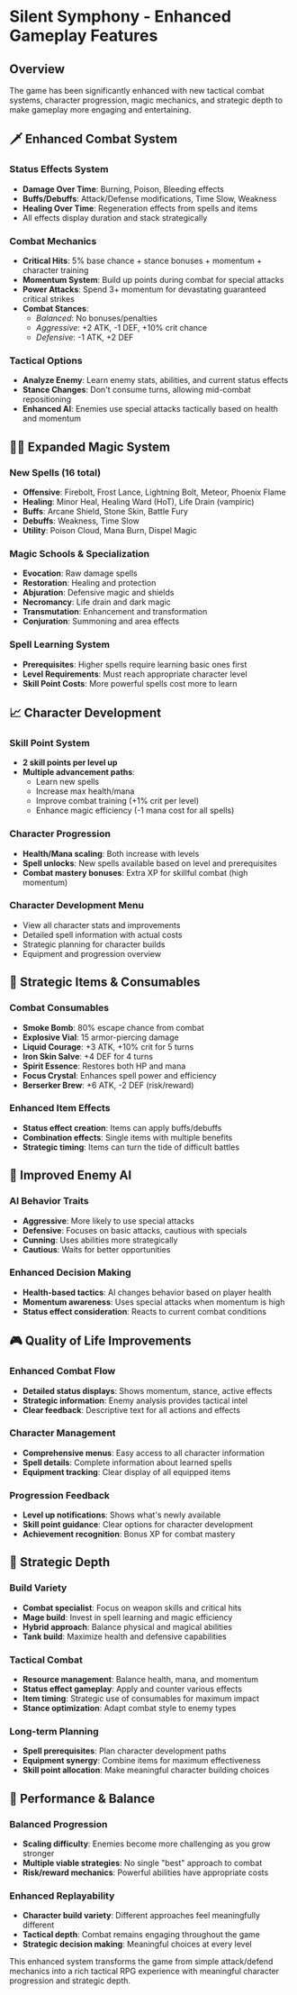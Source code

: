 # Silent Symphony - Enhanced Gameplay Features

## Overview
The game has been significantly enhanced with new tactical combat systems, character progression, magic mechanics, and strategic depth to make gameplay more engaging and entertaining.

## 🗡️ Enhanced Combat System

### Status Effects System
- **Damage Over Time**: Burning, Poison, Bleeding effects
- **Buffs/Debuffs**: Attack/Defense modifications, Time Slow, Weakness
- **Healing Over Time**: Regeneration effects from spells and items
- All effects display duration and stack strategically

### Combat Mechanics
- **Critical Hits**: 5% base chance + stance bonuses + momentum + character training
- **Momentum System**: Build up points during combat for special attacks
- **Power Attacks**: Spend 3+ momentum for devastating guaranteed critical strikes
- **Combat Stances**: 
  - *Balanced*: No bonuses/penalties
  - *Aggressive*: +2 ATK, -1 DEF, +10% crit chance
  - *Defensive*: -1 ATK, +2 DEF

### Tactical Options
- **Analyze Enemy**: Learn enemy stats, abilities, and current status effects
- **Stance Changes**: Don't consume turns, allowing mid-combat repositioning
- **Enhanced AI**: Enemies use special attacks tactically based on health and momentum

## 🧙‍♂️ Expanded Magic System

### New Spells (16 total)
- **Offensive**: Firebolt, Frost Lance, Lightning Bolt, Meteor, Phoenix Flame
- **Healing**: Minor Heal, Healing Ward (HoT), Life Drain (vampiric)
- **Buffs**: Arcane Shield, Stone Skin, Battle Fury
- **Debuffs**: Weakness, Time Slow
- **Utility**: Poison Cloud, Mana Burn, Dispel Magic

### Magic Schools & Specialization
- **Evocation**: Raw damage spells
- **Restoration**: Healing and protection
- **Abjuration**: Defensive magic and shields
- **Necromancy**: Life drain and dark magic
- **Transmutation**: Enhancement and transformation
- **Conjuration**: Summoning and area effects

### Spell Learning System
- **Prerequisites**: Higher spells require learning basic ones first
- **Level Requirements**: Must reach appropriate character level
- **Skill Point Costs**: More powerful spells cost more to learn

## 📈 Character Development

### Skill Point System
- **2 skill points per level up**
- **Multiple advancement paths**:
  - Learn new spells
  - Increase max health/mana
  - Improve combat training (+1% crit per level)
  - Enhance magic efficiency (-1 mana cost for all spells)

### Character Progression
- **Health/Mana scaling**: Both increase with levels
- **Spell unlocks**: New spells available based on level and prerequisites
- **Combat mastery bonuses**: Extra XP for skillful combat (high momentum)

### Character Development Menu
- View all character stats and improvements
- Detailed spell information with actual costs
- Strategic planning for character builds
- Equipment and progression overview

## 🎒 Strategic Items & Consumables

### Combat Consumables
- **Smoke Bomb**: 80% escape chance from combat
- **Explosive Vial**: 15 armor-piercing damage
- **Liquid Courage**: +3 ATK, +10% crit for 5 turns
- **Iron Skin Salve**: +4 DEF for 4 turns
- **Spirit Essence**: Restores both HP and mana
- **Focus Crystal**: Enhances spell power and efficiency
- **Berserker Brew**: +6 ATK, -2 DEF (risk/reward)

### Enhanced Item Effects
- **Status effect creation**: Items can apply buffs/debuffs
- **Combination effects**: Single items with multiple benefits
- **Strategic timing**: Items can turn the tide of difficult battles

## 🤖 Improved Enemy AI

### AI Behavior Traits
- **Aggressive**: More likely to use special attacks
- **Defensive**: Focuses on basic attacks, cautious with specials
- **Cunning**: Uses abilities more strategically
- **Cautious**: Waits for better opportunities

### Enhanced Decision Making
- **Health-based tactics**: AI changes behavior based on player health
- **Momentum awareness**: Uses special attacks when momentum is high
- **Status effect consideration**: Reacts to current combat conditions

## 🎮 Quality of Life Improvements

### Enhanced Combat Flow
- **Detailed status displays**: Shows momentum, stance, active effects
- **Strategic information**: Enemy analysis provides tactical intel
- **Clear feedback**: Descriptive text for all actions and effects

### Character Management
- **Comprehensive menus**: Easy access to all character information
- **Spell details**: Complete information about learned spells
- **Equipment tracking**: Clear display of all equipped items

### Progression Feedback
- **Level up notifications**: Shows what's newly available
- **Skill point guidance**: Clear options for character development
- **Achievement recognition**: Bonus XP for combat mastery

## 🎯 Strategic Depth

### Build Variety
- **Combat specialist**: Focus on weapon skills and critical hits
- **Mage build**: Invest in spell learning and magic efficiency
- **Hybrid approach**: Balance physical and magical abilities
- **Tank build**: Maximize health and defensive capabilities

### Tactical Combat
- **Resource management**: Balance health, mana, and momentum
- **Status effect gameplay**: Apply and counter various effects
- **Item timing**: Strategic use of consumables for maximum impact
- **Stance optimization**: Adapt combat style to enemy types

### Long-term Planning
- **Spell prerequisites**: Plan character development paths
- **Equipment synergy**: Combine items for maximum effectiveness
- **Skill point allocation**: Make meaningful character building choices

## 🚀 Performance & Balance

### Balanced Progression
- **Scaling difficulty**: Enemies become more challenging as you grow stronger
- **Multiple viable strategies**: No single "best" approach to combat
- **Risk/reward mechanics**: Powerful abilities have appropriate costs

### Enhanced Replayability
- **Character build variety**: Different approaches feel meaningfully different
- **Tactical depth**: Combat remains engaging throughout the game
- **Strategic decision making**: Meaningful choices at every level

This enhanced system transforms the game from simple attack/defend mechanics into a rich tactical RPG experience with meaningful character progression and strategic depth. 